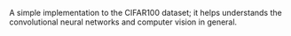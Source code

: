 A simple implementation to the CIFAR100 dataset; it helps understands the convolutional neural networks and computer vision in general.
